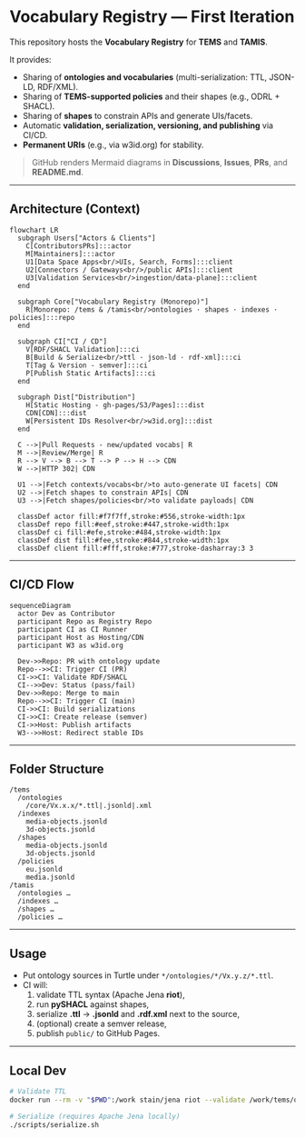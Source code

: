 # Vocabulary Registry — First Iteration

This repository hosts the **Vocabulary Registry** for **TEMS** and **TAMIS**.

It provides:

- Sharing of **ontologies and vocabularies** (multi-serialization: TTL, JSON-LD, RDF/XML).
- Sharing of **TEMS-supported policies** and their shapes (e.g., ODRL + SHACL).
- Sharing of **shapes** to constrain APIs and generate UIs/facets.
- Automatic **validation, serialization, versioning, and publishing** via CI/CD.
- **Permanent URIs** (e.g., via w3id.org) for stability.

> GitHub renders Mermaid diagrams in **Discussions**, **Issues**, **PRs**, and **README.md**.

---

## Architecture (Context)

```mermaid
flowchart LR
  subgraph Users["Actors & Clients"]
    C[ContributorsPRs]:::actor
    M[Maintainers]:::actor
    U1[Data Space Apps<br/>UIs, Search, Forms]:::client
    U2[Connectors / Gateways<br/>/public APIs]:::client
    U3[Validation Services<br/>ingestion/data-plane]:::client
  end

  subgraph Core["Vocabulary Registry (Monorepo)"]
    R[Monorepo: /tems & /tamis<br/>ontologies · shapes · indexes · policies]:::repo
  end

  subgraph CI["CI / CD"]
    V[RDF/SHACL Validation]:::ci
    B[Build & Serialize<br/>ttl · json-ld · rdf-xml]:::ci
    T[Tag & Version - semver]:::ci
    P[Publish Static Artifacts]:::ci
  end

  subgraph Dist["Distribution"]
    H[Static Hosting - gh-pages/S3/Pages]:::dist
    CDN[CDN]:::dist
    W[Persistent IDs Resolver<br/>w3id.org]:::dist
  end

  C -->|Pull Requests - new/updated vocabs| R
  M -->|Review/Merge| R
  R --> V --> B --> T --> P --> H --> CDN
  W -->|HTTP 302| CDN

  U1 -->|Fetch contexts/vocabs<br/>to auto-generate UI facets| CDN
  U2 -->|Fetch shapes to constrain APIs| CDN
  U3 -->|Fetch shapes/policies<br/>to validate payloads| CDN

  classDef actor fill:#f7f7ff,stroke:#556,stroke-width:1px
  classDef repo fill:#eef,stroke:#447,stroke-width:1px
  classDef ci fill:#efe,stroke:#484,stroke-width:1px
  classDef dist fill:#fee,stroke:#844,stroke-width:1px
  classDef client fill:#fff,stroke:#777,stroke-dasharray:3 3
```

---

## CI/CD Flow

```mermaid
sequenceDiagram
  actor Dev as Contributor
  participant Repo as Registry Repo
  participant CI as CI Runner
  participant Host as Hosting/CDN
  participant W3 as w3id.org

  Dev->>Repo: PR with ontology update
  Repo-->>CI: Trigger CI (PR)
  CI->>CI: Validate RDF/SHACL
  CI-->>Dev: Status (pass/fail)
  Dev->>Repo: Merge to main
  Repo-->>CI: Trigger CI (main)
  CI->>CI: Build serializations
  CI->>CI: Create release (semver)
  CI->>Host: Publish artifacts
  W3-->>Host: Redirect stable IDs
```

---

## Folder Structure

```text
/tems
  /ontologies
    /core/Vx.x.x/*.ttl|.jsonld|.xml
  /indexes
    media-objects.jsonld
    3d-objects.jsonld
  /shapes
    media-objects.jsonld
    3d-objects.jsonld
  /policies
    eu.jsonld
    media.jsonld
/tamis
  /ontologies …
  /indexes …
  /shapes …
  /policies …
```

---

## Usage

- Put ontology sources in Turtle under `*/ontologies/*/Vx.y.z/*.ttl`.
- CI will:
  1) validate TTL syntax (Apache Jena **riot**),
  2) run **pySHACL** against shapes,
  3) serialize **.ttl** → **.jsonld** and **.rdf.xml** next to the source,
  4) (optional) create a semver release,
  5) publish `public/` to GitHub Pages.

---

## Local Dev

```bash
# Validate TTL
docker run --rm -v "$PWD":/work stain/jena riot --validate /work/tems/ontologies/core/V0.1.0/core.ttl

# Serialize (requires Apache Jena locally)
./scripts/serialize.sh
```
